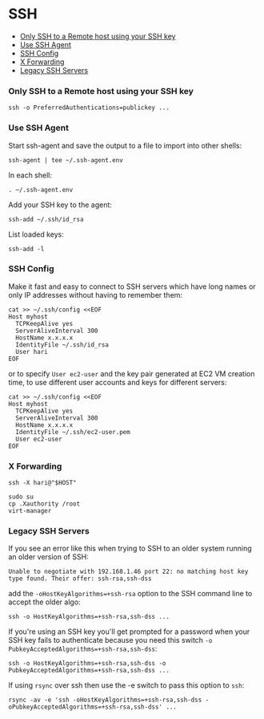 # SSH

<!-- INDEX_START -->
  - [Only SSH to a Remote host using your SSH key](#only-ssh-to-a-remote-host-using-your-ssh-key)
  - [Use SSH Agent](#use-ssh-agent)
  - [SSH Config](#ssh-config)
  - [X Forwarding](#x-forwarding)
  - [Legacy SSH Servers](#legacy-ssh-servers)
<!-- INDEX_END -->

### Only SSH to a Remote host using your SSH key

```shell
ssh -o PreferredAuthentications=publickey ...
```

### Use SSH Agent

Start ssh-agent and save the output to a file to import into other shells:

```shell
ssh-agent | tee ~/.ssh-agent.env
```

In each shell:

```shell
. ~/.ssh-agent.env
```

Add your SSH key to the agent:

```shell
ssh-add ~/.ssh/id_rsa
```

List loaded keys:

```shell
ssh-add -l
```

### SSH Config

Make it fast and easy
to connect to SSH servers which have long names or only IP addresses without having to remember them:

```sshconfig
cat >> ~/.ssh/config <<EOF
Host myhost
  TCPKeepAlive yes
  ServerAliveInterval 300
  HostName x.x.x.x
  IdentityFile ~/.ssh/id_rsa
  User hari
EOF
```

or to specify `User ec2-user` and the key pair generated at EC2 VM creation time, to use different user accounts and
keys for different servers:

```sshconfig
cat >> ~/.ssh/config <<EOF
Host myhost
  TCPKeepAlive yes
  ServerAliveInterval 300
  HostName x.x.x.x
  IdentityFile ~/.ssh/ec2-user.pem
  User ec2-user
EOF
```

### X Forwarding

```shell
ssh -X hari@"$HOST"
```

```shell
sudo su
cp .Xauthority /root
virt-manager
```

### Legacy SSH Servers

If you see an error like this when trying to SSH to an older system running an older version of SSH:

```
Unable to negotiate with 192.168.1.46 port 22: no matching host key type found. Their offer: ssh-rsa,ssh-dss
```

add the `-oHostKeyAlgorithms=+ssh-rsa` option to the SSH command line to accept the older algo:

```shell
ssh -o HostKeyAlgorithms=+ssh-rsa,ssh-dss ...
```

If you're using an SSH key you'll get prompted for a password when your SSH key fails to authenticate because you need
this switch `-o PubkeyAcceptedAlgorithms=+ssh-rsa,ssh-dss`:

```shell
ssh -o HostKeyAlgorithms=+ssh-rsa,ssh-dss -o PubkeyAcceptedAlgorithms=+ssh-rsa,ssh-dss ...
```

If using `rsync` over ssh then use the -e switch to pass this option to `ssh`:

```shell
rsync -av -e 'ssh -oHostKeyAlgorithms=+ssh-rsa,ssh-dss -oPubkeyAcceptedAlgorithms=+ssh-rsa,ssh-dss' ...
```
